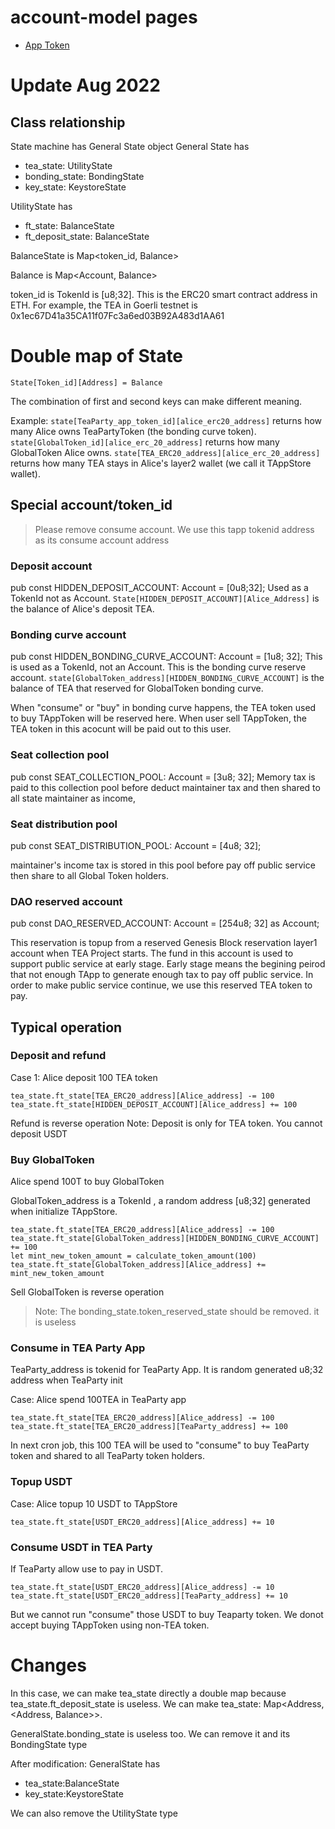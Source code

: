 # account-model pages

- [App Token](account-model/apptoken.md)

# Update Aug 2022
## Class relationship
State machine has General State object
General State has
- tea_state: UtilityState
- bonding_state: BondingState
- key_state: KeystoreState

UtilityState has
- ft_state: BalanceState
- ft_deposit_state: BalanceState

BalanceState is Map<token_id, Balance>

Balance is Map<Account, Balance>

token_id is TokenId is [u8;32]. This is the ERC20 smart contract address in ETH. For example, the TEA in Goerli testnet is 0x1ec67D41a35CA11f07Fc3a6ed03B92A483d1AA61

# Double map of State

`State[Token_id][Address] = Balance`

The combination of first and second keys can make different meaning.

Example:
`state[TeaParty_app_token_id][alice_erc20_address]` returns how many Alice owns TeaPartyToken (the bonding curve token).
`state[GlobalToken_id][alice_erc_20_address]` returns how many GlobalToken Alice owns.
`state[TEA_ERC20_address][alice_erc_20_address]` returns how many TEA stays in Alice's layer2 wallet (we call it TAppStore wallet).


## Special account/token_id
> Please remove consume account.  We use this tapp tokenid address as its consume account address
> 
### Deposit account
pub const HIDDEN_DEPOSIT_ACCOUNT: Account = [0u8;32];
Used as a TokenId not as Account. 
`State[HIDDEN_DEPOSIT_ACCOUNT][Alice_Address]` is the balance of Alice's deposit TEA. 

### Bonding curve account
pub const HIDDEN_BONDING_CURVE_ACCOUNT: Account = [1u8; 32];
This is used as a TokenId, not an Account.
This is the bonding curve reserve account.
`state[GlobalToken_address][HIDDEN_BONDING_CURVE_ACCOUNT]` is the balance of TEA that reserved for GlobalToken bonding curve.

When "consume" or "buy" in bonding curve happens, the TEA token used to buy TAppToken will be reserved here. When user sell TAppToken, the TEA token in this acocunt will be paid out to this user.

### Seat collection pool
pub const SEAT_COLLECTION_POOL: Account = [3u8; 32];
Memory tax is paid to this collection pool before deduct maintainer tax and then shared to all state maintainer as income,

### Seat distribution pool
pub const SEAT_DISTRIBUTION_POOL: Account = [4u8; 32];

maintainer's income tax is stored in this pool before pay off public service then share to all Global Token holders.

### DAO reserved account
pub const DAO_RESERVED_ACCOUNT: Account = [254u8; 32] as Account;

This reservation is topup from a reserved Genesis Block reservation layer1 account when TEA Project starts. The fund in this account is used to support public service at early stage. Early stage means the begining peirod that not enough TApp to generate enough tax to pay off public service. In order to make public service continue, we use this reserved TEA token to pay.

## Typical operation
### Deposit and refund
Case 1: Alice deposit 100 TEA token 
```
tea_state.ft_state[TEA_ERC20_address][Alice_address] -= 100
tea_state.ft_state[HIDDEN_DEPOSIT_ACCOUNT][Alice_address] += 100
```
Refund is reverse operation
Note: Deposit is only for TEA token. You cannot deposit USDT

### Buy GlobalToken
Alice spend 100T to buy GlobalToken

GlobalToken_address is a TokenId , a random address [u8;32] generated when initialize TAppStore.

```
tea_state.ft_state[TEA_ERC20_address][Alice_address] -= 100
tea_state.ft_state[GlobalToken_address][HIDDEN_BONDING_CURVE_ACCOUNT] += 100
let mint_new_token_amount = calculate_token_amount(100)
tea_state.ft_state[GlobalToken_address][Alice_address] += mint_new_token_amount

```
Sell GlobalToken is reverse operation

> Note: The bonding_state.token_reserved_state should be removed. it is useless
> 
### Consume in TEA Party App
TeaParty_address is tokenid for TeaParty App. It is random generated u8;32 address when TeaParty init

Case: Alice spend 100TEA in TeaParty app
```
tea_state.ft_state[TEA_ERC20_address][Alice_address] -= 100
tea_state.ft_state[TEA_ERC20_address][TeaParty_address] += 100

```
In next cron job, this 100 TEA will be used to "consume" to buy TeaParty token and shared to all TeaParty token holders.

### Topup USDT
Case: Alice topup 10 USDT to TAppStore

```
tea_state.ft_state[USDT_ERC20_address][Alice_address] += 10

```

### Consume USDT in TEA Party
If TeaParty allow use to pay in USDT.

```
tea_state.ft_state[USDT_ERC20_address][Alice_address] -= 10
tea_state.ft_state[USDT_ERC20_address][TeaParty_address] += 10
```
But we cannot run "consume" those USDT to buy Teaparty token. We donot accept buying TAppToken using non-TEA token.

# Changes
In this case, we can make tea_state directly a double map because tea_state.ft_deposit_state is useless. We can make tea_state: Map<Address, <Address, Balance>>.

GeneralState.bonding_state is useless too. We can remove it and its BondingState type

After modification:
GeneralState has
- tea_state:BalanceState
- key_state:KeystoreState

We can also remove the UtilityState type

